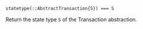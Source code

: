 ```
statetype(::AbstractTransaction{S}) === S
```

Return the state type `S` of the Transaction abstraction.
